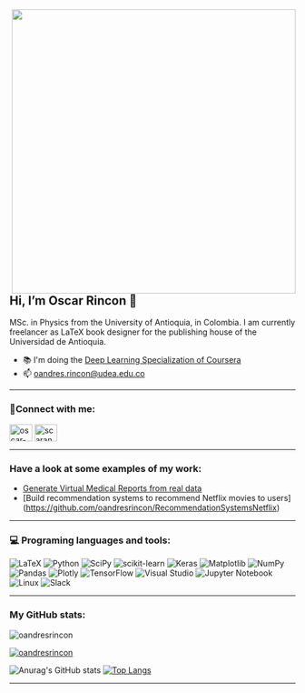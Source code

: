 

<img align="right" width="500" src="https://media.tenor.com/mGgWY8RkgYMAAAAC/hello-world.gif">


## Hi, I’m Oscar Rincon 👋 

MSc. in Physics from the University of Antioquia, in Colombia. I am currently freelancer as LaTeX book designer for the publishing house of the Universidad de Antioquia. 
- 📚 I'm doing the [Deep Learning Specialization of Coursera](https://www.coursera.org/specializations/deep-learning)
- 📫 oandres.rincon@udea.edu.co

---

### 🔗Connect with me:

<p align="left">
<a href="https://linkedin.com/in/oscar-rincón-47319a23a" target="blank"><img align="center" src="https://raw.githubusercontent.com/rahuldkjain/github-profile-readme-generator/master/src/images/icons/Social/linked-in-alt.svg" alt="oscar-rincón-47319a23a" height="30" width="40" /></a>
<a href="https://kaggle.com/scarandrsrincncardeo" target="blank"><img align="center" src="https://raw.githubusercontent.com/rahuldkjain/github-profile-readme-generator/master/src/images/icons/Social/kaggle.svg" alt="scarandrsrincncardeo" height="30" width="40" /></a>
</p>

---

### Have a look at some examples of my work:

- [Generate Virtual Medical Reports from real data](https://github.com/NabilLawrence/EndoGPT)
- [Build recommendation systems to recommend Netflix movies to users] (https://github.com/oandresrincon/RecommendationSystemsNetflix)
---

### 💻 Programing languages and tools: 

![LaTeX](https://img.shields.io/badge/latex-%23008080.svg?style=for-the-badge&logo=latex&logoColor=white)
![Python](https://img.shields.io/badge/python-3670A0?style=for-the-badge&logo=python&logoColor=ffdd54)
![SciPy](https://img.shields.io/badge/SciPy-%230C55A5.svg?style=for-the-badge&logo=scipy&logoColor=%white)
![scikit-learn](https://img.shields.io/badge/scikit--learn-%23F7931E.svg?style=for-the-badge&logo=scikit-learn&logoColor=white)
![Keras](https://img.shields.io/badge/Keras-%23D00000.svg?style=for-the-badge&logo=Keras&logoColor=white)
![Matplotlib](https://img.shields.io/badge/Matplotlib-%23ffffff.svg?style=for-the-badge&logo=Matplotlib&logoColor=black)
![NumPy](https://img.shields.io/badge/numpy-%23013243.svg?style=for-the-badge&logo=numpy&logoColor=white)
![Pandas](https://img.shields.io/badge/pandas-%23150458.svg?style=for-the-badge&logo=pandas&logoColor=white)
![Plotly](https://img.shields.io/badge/Plotly-%233F4F75.svg?style=for-the-badge&logo=plotly&logoColor=white)
![TensorFlow](https://img.shields.io/badge/TensorFlow-%23FF6F00.svg?style=for-the-badge&logo=TensorFlow&logoColor=white)
![Visual Studio](https://img.shields.io/badge/Visual%20Studio-5C2D91.svg?style=for-the-badge&logo=visual-studio&logoColor=white)
![Jupyter Notebook](https://img.shields.io/badge/jupyter-%23FA0F00.svg?style=for-the-badge&logo=jupyter&logoColor=white)
![Linux](https://img.shields.io/badge/Linux-FCC624?style=for-the-badge&logo=linux&logoColor=black)
![Slack](https://img.shields.io/badge/Slack-4A154B?style=for-the-badge&logo=slack&logoColor=white)

---

### My GitHub stats: 

<p align="left"> <img src="https://komarev.com/ghpvc/?username=oandresrincon&label=Profile%20views&color=0e75b6&style=flat" alt="oandresrincon" /> </p>

<p align="left"> <a href="https://github.com/ryo-ma/github-profile-trophy"><img src="https://github-profile-trophy.vercel.app/?username=oandresrincon" alt="oandresrincon" /></a> </p>

![Anurag's GitHub stats](https://github-readme-stats.vercel.app/api?username=oandresrincon&count_private=true&show_icons=true&theme=dark) [![Top Langs](https://github-readme-stats.vercel.app/api/top-langs/?username=oandresrincon&layout=compact)](https://github.com/anuraghazra/github-readme-stats)

---
